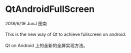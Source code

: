# QtAndroidFullScreen
2018/6/19 JunJ 图南<br>
<br>
This is the new way of Qt to achieve fullscreen on android.<br>
<br>
Qt on Android 上的全新的全屏实现方法。
